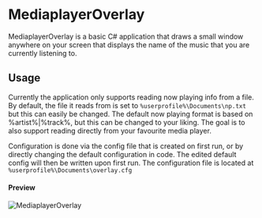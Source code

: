 # MediaplayerOverlay

MediaplayerOverlay is a basic C# application that draws a small window anywhere on your screen that displays the name of the music that you are currently listening to. 


## Usage

Currently the application only supports reading now playing info from a file. By default, the file it reads from is set to `%userprofile%\Documents\np.txt` but this can easily be changed. The default now playing format is based on %artist%|%track%, but this can be changed to your liking. 
The goal is to also support reading directly from your favourite media player.

Configuration is done via the config file that is created on first run, or by directly changing the default configuration in code. The edited default config will then be written  upon first run.
The configuration file is located at `%userprofile%\Documents\overlay.cfg`

#### Preview

![MediaplayerOverlay](https://user-images.githubusercontent.com/9129712/93131309-23a90300-f6d4-11ea-8027-8f46c6c9f05a.png)

